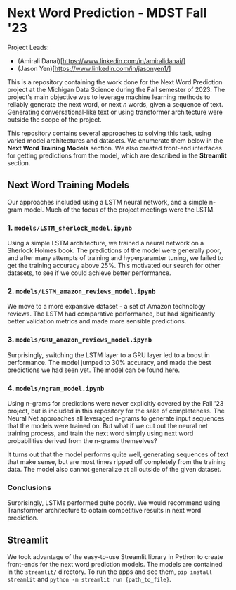 # Next Word Prediction - MDST Fall '23

Project Leads:
- (Amirali Danai)[https://www.linkedin.com/in/amiralidanai/]
- (Jason Yen)[https://www.linkedin.com/in/jasonyen1/]

This is a repository containing the work done for the Next Word Prediction project at the Michigan Data Science during the Fall semester of 2023. The project's main objective was to leverage machine learning methods to reliably generate the next word, or next *n* words, given a sequence of text. Generating conversational-like text or using transformer architecture were outside the scope of the project.

This repository contains several approaches to solving this task, using varied model architectures and datasets. We enumerate them below in the **Next Word Training Models** section. We also created front-end interfaces for getting predictions from the model, which are described in the **Streamlit** section.

## Next Word Training Models

Our approaches included using a LSTM neural network, and a simple n-gram model. Much of the focus of the project meetings were the LSTM. 

### 1. `models/LSTM_sherlock_model.ipynb`
Using a simple LSTM architecture, we trained a neural network on a Sherlock Holmes book. The predictions of the model were generally poor, and after many attempts of training and hyperparamter tuning, we failed to get the training accuracy above 25%. This motivated our search for other datasets, to see if we could achieve better performance.

### 2. `models/LSTM_amazon_reviews_model.ipynb`
We move to a more expansive dataset - a set of Amazon technology reviews. The LSTM had comparative performance, but had significantly better validation metrics and made more sensible predictions.

### 3. `models/GRU_amazon_reviews_model.ipynb`
Surprisingly, switching the LSTM layer to a GRU layer led to a boost in performance. The model jumped to 30% accuracy, and made the best predictions we had seen yet. The model can be found [here](https://mdst-next-word.streamlit.app/).

### 4. `models/ngram_model.ipynb`
Using n-grams for predictions were never explicitly covered by the Fall '23 project, but is included in this repository for the sake of completeness. The Neural Net approaches all leveraged n-grams to generate input sequences that the models were trained on. But what if we cut out the neural net training process, and train the next word simply using next word probabilities derived from the n-grams themselves?

It turns out that the model performs quite well, generating sequences of text that make sense, but are most times ripped off completely from the training data. The model also cannot generalize at all outside of the given dataset.

### Conclusions
Surprisingly, LSTMs performed quite poorly. We would recommend using Transformer architecture to obtain competitive results in next word prediction.

## Streamlit

We took advantage of the easy-to-use Streamlit library in Python to create front-ends for the next word prediction models. The models are contained in the `streamlit/` directory. To run the apps and see them, `pip install streamlit` and `python -m streamlit run {path_to_file}`. 
